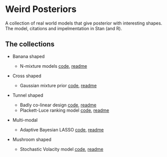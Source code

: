 # Weird Posteriors
A collection of real world models that give posterior with interesting shapes. The model, citations and impelmentation in Stan (and R). 

## The collections
- Banana shaped
  - N-mixture models [code](https://github.com/YunyiShen/weird-posteriors/tree/master/banana/N-mixture), [readme](https://github.com/YunyiShen/weird-posteriors/blob/master/banana/N-mixture/n-mixture.md)

- Cross shaped
  - Gaussian mixture prior [code](https://github.com/YunyiShen/weird-posteriors/tree/master/cross/spike-and-slab), [readme](https://github.com/YunyiShen/weird-posteriors/blob/master/cross/spike-and-slab/spike-and-slab.md)
  
- Tunnel shaped
  - Badly co-linear design [code](https://github.com/YunyiShen/weird-posteriors/tree/master/tunnel/linear-regression), [readme](https://github.com/YunyiShen/weird-posteriors/tree/master/tunnel/linear-regression/lm_wrong.md)
  - Plackett-Luce ranking model [code](https://github.com/YunyiShen/weird-posteriors/tree/master/tunnel/Plackett-Luce), [readme](https://github.com/YunyiShen/weird-posteriors/tree/master/tunnel/Plackett-Luce/Plackett-Luce.md)

- Multi-modal
  - Adaptive Bayesian LASSO [code](https://github.com/YunyiShen/weird-posteriors/blob/master/multi-modal/variable-selection), [readme](https://github.com/YunyiShen/weird-posteriors/blob/master/multi-modal/variable-selection/bad-lasso.md)

- Mushroom shaped
  - Stochastic Volacity model [code](https://github.com/YunyiShen/weird-posteriors/blob/master/mushroom/stochastic-volacity), [readme](https://github.com/YunyiShen/weird-posteriors/blob/master/mushroom/stochastic-volacity/stochastic-volacity.md)